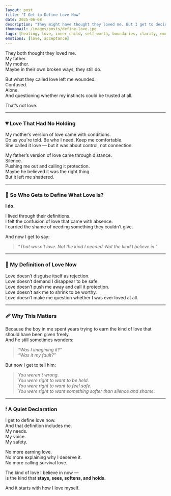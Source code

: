 ```yaml
---
layout: post
title: "I Get to Define Love Now"
date: 2025-06-08
description: "They might have thought they loved me. But I get to decide what love really means — and what I’ll never settle for again."
thumbnail: /images/posts/define-love.jpg
tags: [healing, love, inner child, self-worth, boundaries, clarity, emotional growth]
emotions: [love, acceptance]
---
```


They both thought they loved me.  
My father.  
My mother.  
Maybe in their own broken ways, they still do.

But what they called love left me wounded.  
Confused.  
Alone.  
And questioning whether my instincts could be trusted at all.

That’s not love.

---

### 💔 Love That Had No Holding

My mother’s version of love came with conditions.  
Do as you're told. Be who I need. Keep me comfortable.  
She called it love — but it was about control, not connection.

My father’s version of love came through distance.  
Silence.  
Pushing me out and calling it protection.  
Maybe he believed it was the right thing.  
But it left me shattered.

---

### 🧠 So Who Gets to Define What Love Is?

**I do.**

I lived through their definitions.  
I felt the confusion of love that came with absence.  
I carried the shame of needing something they couldn’t give.

And now I get to say:  
> *“That wasn’t love. Not the kind I needed. Not the kind I believe in.”*

---

### 🧭 My Definition of Love Now

Love doesn’t disguise itself as rejection.  
Love doesn’t demand I disappear to be safe.  
Love doesn’t push me away and call it protection.  
Love doesn’t ask me to shrink to be worthy.  
Love doesn’t make me question whether I was ever loved at all.

---

### 🩹 Why This Matters

Because the boy in me spent years trying to earn the kind of love that should have been given freely.  
And he still sometimes wonders:

> *“Was I imagining it?”*  
> *“Was it my fault?”*

But now I get to tell him:

> *You weren’t wrong.  
> You were right to want to be held.  
> You were right to want to feel safe.  
> You were right to want something softer than silence and shame.*

---

### 🕯 A Quiet Declaration

I get to define love now.  
And that definition includes me.  
My needs.  
My voice.  
My safety.

No more earning love.  
No more explaining why I deserve it.  
No more calling survival love.

The kind of love I believe in now —  
is the kind that **stays, sees, softens, and holds.**

And it starts with how I love myself.
